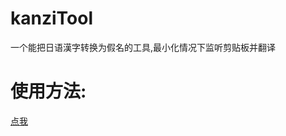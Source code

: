 # kanziTool
一个能把日语漢字转换为假名的工具,最小化情况下监听剪贴板并翻译
# 使用方法:
<a href="http://www.mrs4s.top/2016/10/28/c%E5%B0%8F%E5%B7%A5%E5%85%B7%E8%87%AA%E5%8A%A8%E5%B0%86%E6%97%A5%E8%AF%AD%E6%BC%A2%E5%AD%97%E8%BD%AC%E5%8C%96%E4%B8%BA%E5%81%87%E5%90%8D%E5%92%8C%E7%BD%97%E9%A9%AC%E6%8B%BC%E9%9F%B3/
l" target="_blank">点我</a>
